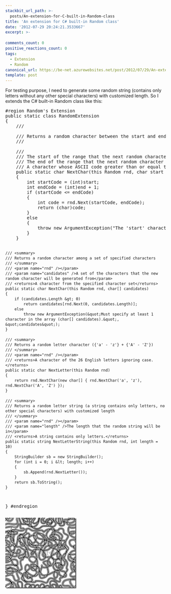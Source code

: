 ```yaml
---
stackbit_url_path: >-
  posts/An-extension-for-C-built-in-Random-class
title: 'An extension for C# built-in Random class'
date: '2012-07-29 20:24:21.3533667'
excerpt: >-
  
comments_count: 0
positive_reactions_count: 0
tags: 
  - Extension
  - Random
canonical_url: https://be-net.azurewebsites.net/post/2012/07/29/An-extension-for-C-built-in-Random-class
template: post
---
```

<p>For testing purpose, I need to generate some random string (contains only letters without any other special characters) with customized length. So I extends the C# built-in Random class like this:</p>  <pre class="brush: csharp">#region Random's Extension
public static class RandomExtension
{
    /// <summary>
    /// Returns a random character between the start and end characters specified
    /// </summary>
    /// <param name="rnd" /></param>
    /// <param name="start" />The start of the range that the next random character will be generated from</param>
    /// <param name="end" />The end of the range that the next random character will be generated from</param>
    /// <returns>A character whose ASCII code greater than or equal to the start's and less than or equal to the end's</returns>
    public static char NextChar(this Random rnd, char start = 'a', char end = 'z')
    {
        int startCode = (int)start;
        int endCode = (int)end + 1;
        if (startCode &lt;= endCode)
        {
            int code = rnd.Next(startCode, endCode);
            return (char)code;
        }
        else
        {
            throw new ArgumentException(&quot;The 'start' character can NOT be greater than the 'end' charcater&quot;, &quot;start&quot;);
        }
    }

    /// <summary>
    /// Returns a random character among a set of specified characters
    /// </summary>
    /// <param name="rnd" /></param>
    /// <param name="candidates" />A set of the characters that the new random character will be generated from</param>
    /// <returns>A character from the specified character set</returns>
    public static char NextChar(this Random rnd, char[] candidates)
    {
        if (candidates.Length &gt; 0)
            return candidates[rnd.Next(0, candidates.Length)];
        else
            throw new ArgumentException(&quot;Must specify at least 1 character in the array (char[] candidates).&quot;, &quot;candidates&quot;);
    }

    /// <summary>
    /// Returns a random letter character ({'a' - 'z'} + {'A' - 'Z'})
    /// </summary>
    /// <param name="rnd" /></param>
    /// <returns>A character of the 26 English letters ignoring case.</returns>
    public static char NextLetter(this Random rnd)
    {
        return rnd.NextChar(new char[] { rnd.NextChar('a', 'z'), rnd.NextChar('A', 'Z') });
    }

    /// <summary>
    /// Returns a random letter string (a string contains only letters, no other special characters) with customized length
    /// </summary>
    /// <param name="rnd" /></param>
    /// <param name="length" />The length that the random string will be in</param>
    /// <returns>A string contains only letters.</returns>
    public static string NextLetterString(this Random rnd, int length = 10)
    {
        StringBuilder sb = new StringBuilder();
        for (int i = 0; i &lt; length; i++)
        {
            sb.Append(rnd.NextLetter());
        }
        return sb.ToString();
    }
}
#endregion</pre>

<p><a href="https://raw.githubusercontent.com/Jeff-Tian/blogengine.net/master/Source/BlogEngine/BlogEngine.NET/App_Data/files/image_600.png"><img style="background-image: none; border-right-width: 0px; padding-left: 0px; padding-right: 0px; display: inline; border-top-width: 0px; border-bottom-width: 0px; border-left-width: 0px; padding-top: 0px" title="Random string" border="0" alt="Random String" src="https://raw.githubusercontent.com/Jeff-Tian/blogengine.net/master/Source/BlogEngine/BlogEngine.NET/App_Data/files/image_thumb_291.png" width="224" height="223" /></a></p>